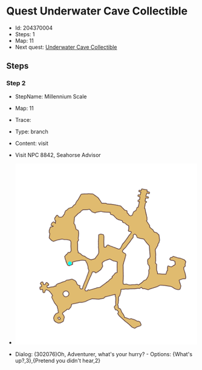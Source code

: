# Quest Underwater Cave Collectible

- Id: 204370004
- Steps: 1
- Map: 11
- Next quest: [Underwater Cave Collectible](204380001.md)

## Steps

### Step 2
- StepName:  Millennium Scale
- Map:  11
- Trace:  
- Type:  branch
- Content:  visit
- Visit NPC 8842, Seahorse Advisor

- ![images/204370004_2.png](images/204370004_2.png)
- Dialog: (302076)Oh, Adventurer, what's your hurry? - Options: {What's up?,3},{Pretend you didn't hear,2}


